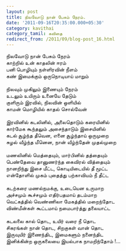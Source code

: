 ```yaml
---
layout: post
title: நிலவோடு நான் பேசும் நேரம்.
date: '2011-09-16T20:35:00.000+05:30'
category: kavithai
category_tamil: கவிதை
redirect_from: /2011/09/blog-post_16.html
---
```


நிலவோடு நான் பேசும் நேரம்<br />
காற்றில் உன் காதலின் ஈரம்<br />
பனி பொழியும் நள்ளிரவின் நீளம்<br />
கண் இமைக்கும் ஒருநொடியாய் மாறும்<br />
<br />
நிலவும் முகிலும் இணையும் நேரம்<br />
உடலும் உயிரும் உனையே தேடும்<br />
குளிரும் இரவில், நிலவின் ஒளியில்<br />
காமன் மொழியில் காதல் சொல்வேன் <br />
<br />
இரவினில் கடலினில், அலைதொடும் கரையினில்<br />
கார்மேக கூந்தலும் அசைந்தாடும் இசையினில் <br />
கடல் சூழ்ந்த தீவென, எனை சூழ்ந்தாய் ஒருமுறை <br />
சுழல் வீழ்ந்த மீனென, நான் வீழ்ந்தேன் முதல்முறை <br />
<br />
மணலினில் மெத்தையும், மார்பினில் தத்தையும்<br />
பெண்தேவை தானுணர்ந்த கைவிரல் வித்தையும்<br />
நானறிந்து இசை மீட்ட, கொடியிடையில் தீ மூட்ட <br />
என்தோளில் முகம் புதைத்து பற்காவியம் நீ தீட்ட <br />
<br />
கடற்கரை மணல்நமக்கு, உடையென உருமாற <br />
அச்சமும் கூச்சமும் எதிர்பதமாய் தடம்மாற <br />
வெட்கத்தில் வெண்ணிலா மேகத்தில் மறைந்தோட <br />
விண்மீன்கள் கூட்டமாய் நமைபார்த்து தலையாட்ட <br />
<br />
கடலலை கால் தொட, உயிர் வரை நீ தொட <br />
சிகரங்கள் நான் தொட, சிறகுகள் வான் தொட <br />
இருவுயிர் இணைந்திட, இமைகளும் நனைந்திட <br />
இனிக்கின்ற ஒருகலையை இயல்பாக நாமறிந்தோம் !...<br />
<br />